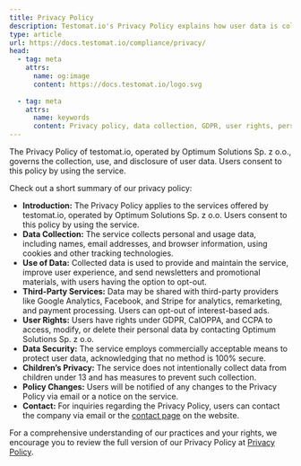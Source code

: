 ```yaml
---
title: Privacy Policy
description: Testomat.io's Privacy Policy explains how user data is collected, used, and protected. It covers the collection of personal data (e.g., names, emails), its use for service improvement, and how third parties like Google Analytics and Stripe may access data. Users retain rights to access, modify, or delete their data, in accordance with regulations like GDPR and CCPA.
type: article
url: https://docs.testomat.io/compliance/privacy/
head:
  - tag: meta
    attrs:
      name: og:image
      content: https://docs.testomat.io/logo.svg
      
  - tag: meta
    attrs:
      name: keywords
      content: Privacy policy, data collection, GDPR, user rights, personal data, data security, third-party services, data protection, CCPA, Testomat.io
---
```


The Privacy Policy of testomat.io, operated by Optimum Solutions Sp. z o.o., governs the collection, use, and disclosure of user data. Users consent to this policy by using the service. 

Check out a short summary of our privacy policy:
- **Introduction:** The Privacy Policy applies to the services offered by testomat.io, operated by Optimum Solutions Sp. z o.o. Users consent to this policy by using the service.
- **Data Collection:** The service collects personal and usage data, including names, email addresses, and browser information, using cookies and other tracking technologies.
- **Use of Data:** Collected data is used to provide and maintain the service, improve user experience, and send newsletters and promotional materials, with users having the option to opt-out.
- **Third-Party Services:** Data may be shared with third-party providers like Google Analytics, Facebook, and Stripe for analytics, remarketing, and payment processing. Users can opt-out of interest-based ads.
- **User Rights:** Users have rights under GDPR, CalOPPA, and CCPA to access, modify, or delete their personal data by contacting Optimum Solutions Sp. z o.o.
- **Data Security:** The service employs commercially acceptable means to protect user data, acknowledging that no method is 100% secure.
- **Children’s Privacy:** The service does not intentionally collect data from children under 13 and has measures to prevent such collection.
- **Policy Changes:** Users will be notified of any changes to the Privacy Policy via email or a notice on the service.
- **Contact:** For inquiries regarding the Privacy Policy, users can contact the company via email or the [contact page](/contact-us/contact-us) on the website.

For a comprehensive understanding of our practices and your rights, we encourage you to review the full version of our Privacy Policy at [Privacy Policy](https://testomat.io/privacy). 